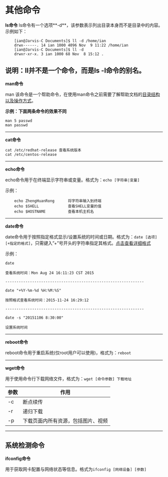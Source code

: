 # 其他命令
**ls命令**
ls命令有一个选项**-d**，该参数表示列出目录本身而不是目录中的内容。示例如下：
```
    [ian@Jarvis-C Documents]$ ll -d /home/ian
    drwx------. 14 ian 1000 4096 Nov  9 11:22 /home/ian
    [ian@Jarvis-C Documents]$ ll -d
    drwxr-xr-x. 3 ian 1000 68 Nov  8 15:12 .

```
说明：ll并不是一个命令，而是ls -l命令的别名。
---
**man命令**

man 该命令是一个帮助命令，在使用man命令之前需要了解帮助文档的[目录结构以及操作方式](http://www.linuxprobe.com/chapter02/#22)。

**示例：下面两条命令的效果不同**
    
    man 5 passwd
    man passwd


---
**cat命令**

    cat /etc/redhat-release 查看系统版本
    cat /etc/centos-release 
    
---
**echo命令**

echo命令用于在终端显示字符串或变量。格式为：```echo [字符串|变量]```

示例：
            
        echo ZhengHuanRong      将字符串输入到终端
        echo $SHELL             查看SHELL变量的值
        echo $HOSTNAME          查看本机主机名

---
**date命令**

date命令用于按照指定格式显示/设置系统的时间或日期。格式为：```date [选项] [+指定的格式]```，只需键入”+”号开头的字符串指定其格式。[点击查看详细格式](http://www.linuxprobe.com/chapter02/#23)

示例：

    date 
        
    查看系统时间：Mon Aug 24 16:11:23 CST 2015    
    
    --------------------------------------------------------------
            
    date "+%Y-%m-%d %H:%M:%S"   
        
    按照格式查看系统时间：2015-11-24 16:29:12
    
    --------------------------------------------------------------
            
    date -s "20151106 8:30:00"  
        
    设置系统时间

---
**reboot命令**

reboot命令用于重启系统(仅root用户可以使用)，格式为：```reboot```

---
**wget命令**

用于使用命令行下载网络文件，格式为：```wget [命令参数] 下载地址```

| 参数 | 作用 |
| -- | -- |
| -c | 断点续传 |
| -r | 递归下载 |
| -p | 下载页面内所有资源，包括图片、视频|

---

## 系统检测命令

**ifconfig命令**

用于获取网卡配置与网络状态等信息。格式为```ifconfig [网络设备] [参数]```

